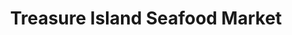 ---
title: "Treasure Island Seafood Market"
url: /panama-city-beach/treasure-island-seafood-market/
shop: Fisch
---